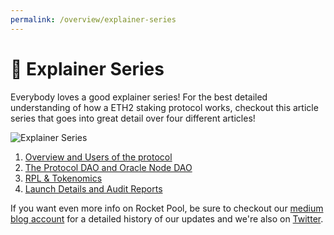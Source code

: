 ```yaml
---
permalink: /overview/explainer-series
---
```


# :tada: Explainer Series

Everybody loves a good explainer series! For the best detailed understanding of how a ETH2 staking protocol works, checkout this article series that goes into great detail over four different articles!

![Explainer Series](/images/headers/explainer-series.png)

1. [Overview and Users of the protocol](https://medium.com/rocket-pool/rocket-pool-staking-protocol-part-1-8be4859e5fbd)
2. [The Protocol DAO and Oracle Node DAO](https://medium.com/rocket-pool/rocket-pool-staking-protocol-part-2-e0d346911fe1)
3. [RPL & Tokenomics](https://medium.com/rocket-pool/rocket-pool-staking-protocol-part-3-3029afb57d4c)
4. [Launch Details and Audit Reports](https://medium.com/rocket-pool/rocket-pool-staking-protocol-part-4-2635c44e4f7e)

If you want even more info on Rocket Pool, be sure to checkout our [medium blog account](https://medium.com/rocket-pool) for a detailed history of our updates and we're also on [Twitter](https://twitter.com/Rocket_Pool).

